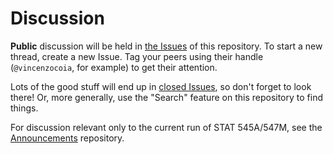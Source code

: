 # Discussion

__Public__ discussion will be held in [the Issues](https://github.com/STAT545-UBC/Discussion/issues) of this repository. To start a new thread, create a new Issue. Tag your peers using their handle (`@vincenzocoia`, for example) to get their attention.

Lots of the good stuff will end up in [closed Issues](https://github.com/STAT545-UBC/Discussion/issues?q=is%3Aissue+is%3Aclosed), so don't forget to look there! Or, more generally, use the "Search" feature on this repository to find things.

For discussion relevant only to the current run of STAT 545A/547M, see the [Announcements](https://github.com/STAT545-UBC-hw-2019-20/Announcements) repository.
